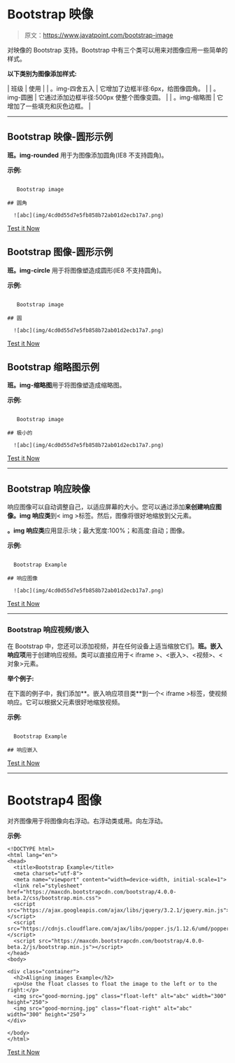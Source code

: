 # Bootstrap 映像

> 原文：<https://www.javatpoint.com/bootstrap-image>

对映像的 Bootstrap 支持。Bootstrap 中有三个类可以用来对图像应用一些简单的样式。

**以下类别为图像添加样式:**

| 班级 | 使用 |
| 。img-四舍五入 | 它增加了边框半径:6px，给图像圆角。 |
| 。img-圆圈 | 它通过添加边框半径:500px 使整个图像变圆。 |
| 。img-缩略图 | 它增加了一些填充和灰色边框。 |

* * *

## Bootstrap 映像-圆形示例

**班。img-rounded** 用于为图像添加圆角(IE8 不支持圆角)。

**示例:**

```

   Bootstrap image

## 圆角

  ![abc](img/4cd0d55d7e5fb858b72ab01d2ecb17a7.png) 

```

[Test it Now](https://www.javatpoint.com/oprweb/test.jsp?filename=bootstrapimage1)

## Bootstrap 图像-圆形示例

**班。img-circle** 用于将图像塑造成圆形(IE8 不支持圆角)。

**示例:**

```

   Bootstrap image

## 圆

  ![abc](img/4cd0d55d7e5fb858b72ab01d2ecb17a7.png) 

```

[Test it Now](https://www.javatpoint.com/oprweb/test.jsp?filename=bootstrapimage2)

## Bootstrap 缩略图示例

**班。img-缩略图**用于将图像塑造成缩略图。

**示例:**

```

   Bootstrap image

## 极小的

  ![abc](img/4cd0d55d7e5fb858b72ab01d2ecb17a7.png) 

```

[Test it Now](https://www.javatpoint.com/oprweb/test.jsp?filename=bootstrapimage3)

* * *

## Bootstrap 响应映像

响应图像可以自动调整自己，以适应屏幕的大小。您可以通过添加**来创建响应图像。img 响应类**到< img >标签。然后，图像将很好地缩放到父元素。

**。img 响应类**应用显示:块；最大宽度:100%；和高度:自动；图像。

**示例:**

```

  Bootstrap Example

## 响应图像

  ![abc](img/4cd0d55d7e5fb858b72ab01d2ecb17a7.png) 

```

[Test it Now](https://www.javatpoint.com/oprweb/test.jsp?filename=bootstrapimage4)

* * *

### Bootstrap 响应视频/嵌入

在 Bootstrap 中，您还可以添加视频，并在任何设备上适当缩放它们。**班。嵌入响应项**用于创建响应视频。类可以直接应用于< iframe >、<嵌入>、<视频>、<对象>元素。

**举个例子:**

在下面的例子中，我们添加**。嵌入响应项目类**到一个< iframe >标签，使视频响应。它可以根据父元素很好地缩放视频。

**示例:**

```

  Bootstrap Example

## 响应嵌入

```

[Test it Now](https://www.javatpoint.com/oprweb/test.jsp?filename=bootstrapembed1)

* * *

# Bootstrap4 图像

对齐图像用于将图像向右浮动。右浮动类或用。向左浮动。

**示例:**

```
<!DOCTYPE html>
<html lang="en">
<head>
  <title>Bootstrap Example</title>
  <meta charset="utf-8">
  <meta name="viewport" content="width=device-width, initial-scale=1">
  <link rel="stylesheet" href="https://maxcdn.bootstrapcdn.com/bootstrap/4.0.0-beta.2/css/bootstrap.min.css">
  <script src="https://ajax.googleapis.com/ajax/libs/jquery/3.2.1/jquery.min.js"></script>
  <script src="https://cdnjs.cloudflare.com/ajax/libs/popper.js/1.12.6/umd/popper.min.js"></script>
  <script src="https://maxcdn.bootstrapcdn.com/bootstrap/4.0.0-beta.2/js/bootstrap.min.js"></script>
</head>
<body>

<div class="container">
  <h2>Aligning images Example</h2>
  <p>Use the float classes to float the image to the left or to the right:</p> 
  <img src="good-morning.jpg" class="float-left" alt="abc" width="300" height="250">  
  <img src="good-morning.jpg" class="float-right" alt="abc" width="300" height="250">   
</div>

</body>
</html>

```

[Test it Now](https://www.javatpoint.com/oprweb/test.jsp?filename=bootstrap4images)